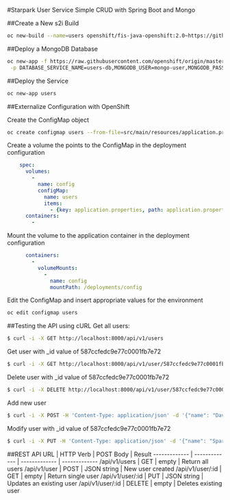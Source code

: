 #Starpark User Service
Simple CRUD with Spring Boot and Mongo

##Create a New s2i Build
```sh
oc new-build --name=users openshift/fis-java-openshift:2.0~https://github.com/davgordo/starpark-users.git
```

##Deploy a MongoDB Database
```sh
oc new-app -f https://raw.githubusercontent.com/openshift/origin/master/examples/db-templates/mongodb-ephemeral-template.json \
 -p DATABASE_SERVICE_NAME=users-db,MONGODB_USER=mongo-user,MONGODB_PASSWORD=mongo-passwd,MONGODB_DATABASE=users
```

##Deploy the Service
```sh
oc new-app users
```

##Externalize Configuration with OpenShift

Create the ConfigMap object
```sh
oc create configmap users --from-file=src/main/resources/application.properties 
```

Create a volume the points to the ConfigMap in the deployment configuration
```yaml
    spec:
      volumes:
        -
          name: config
          configMap:
            name: users
            items:
              - {key: application.properties, path: application.properties}
      containers:
        -
```

Mount the volume to the application container in the deployment configuration
```yaml
      containers:
        -
          volumeMounts:
            -
              name: config
              mountPath: /deployments/config
```

Edit the ConfigMap and insert appropriate values for the environment
```sh
oc edit configmap users
```

##Testing the API using cURL
Get all users:
```sh
$ curl -i -X GET http://localhost:8000/api/v1/users 
```
Get user with _id value of 587ccfedc9e77c0001fb7e72
```sh
$ curl -i -X GET http://localhost:8000/api/v1/user/587ccfedc9e77c0001fb7e72
```
Delete user with _id value of 587ccfedc9e77c0001fb7e72
```sh
$ curl -i -X DELETE http://localhost:8000/api/v1/user/587ccfedc9e77c0001fb7e72
```
Add new user
```sh
$ curl -i -X POST -H 'Content-Type: application/json' -d '{"name": "David Gordon"}' http://localhost:8000/api/v1/user
```
Modify user with _id value of 587ccfedc9e77c0001fb7e72
```sh
$ curl -i -X PUT -H 'Content-Type: application/json' -d '{"name": "Spark Jackson",}' http://localhost:8000/api/v1/user/587ccfedc9e77c0001fb7e72
```

##REST API
URL  | HTTP Verb | POST Body | Result 
------------- | ------------- | ------------- | -------------
/api/v1/users  | GET  | empty  | Return all users
/api/v1/user  | POST   | JSON string  | New user created
/api/v1/user/:id  | GET   | empty  | Return single user
/api/v1/user/:id  | PUT   | JSON string  | Updates an existing user
/api/v1/user/:id  | DELETE   | empty  | Deletes existing user
